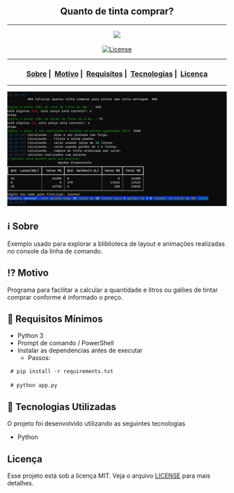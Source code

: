 <h2 align="center">Quanto de tinta comprar?</h2>

___

<p align="center">
  <img src="https://img.freepik.com/vetores-gratis/calculadora-com-numero-acordo-financeiro-confirmando-com-aperto-de-mao-calculo-de-operacao-auditoria-capital-de-risco-parceria-economica-ilustracao-em-vetor-conceito-metafora-isolado_335657-4317.jpg?size=338&ext=jpg" width="300" heigth="300">
</p>


<p align="center">
  <a href="LICENSE">
    <img alt="License" src="https://img.shields.io/badge/license-MIT-%23F8952D">
  </a>
</p>

___

<h3 align="center">
  <a href="#information_source-sobre">Sobre</a>&nbsp;|&nbsp;
  <a href="#interrobang-motivo">Motivo</a>&nbsp;|&nbsp;
  <a href="#seedling-requisitos-mínimos">Requisitos</a>&nbsp;|&nbsp;
  <a href="#rocket-tecnologias-utilizadas">Tecnologias</a>&nbsp;|&nbsp;
  <a href="#licença">Licença</a>
</h3>

___

<img src="https://github.com/robsonamendonca/python-dashboard/blob/main/CalcularQuantoTinta.png?raw=true" width="1200">

## :information_source: Sobre

Exemplo usado para explorar a bliblioteca de layout e animações realizadas no console da linha de comando.

## :interrobang: Motivo

Programa para facilitar a calcular a quantidade e litros ou galões de tintar comprar conforme é informado o preço.

## :seedling: Requisitos Mínimos

 - Python 3
 - Prompt de comando / PowerShell
 - Instalar as dependencias antes de executar
   - Passos:
  ```
   # pip install -r requirements.txt
   
   # python app.py

  ```

## :rocket: Tecnologias Utilizadas 

O projeto foi desenvolvido utilizando as seguintes tecnologias

- Python


## Licença 

Esse projeto está sob a licença MIT. Veja o arquivo [LICENSE](LICENSE) para mais detalhes.
